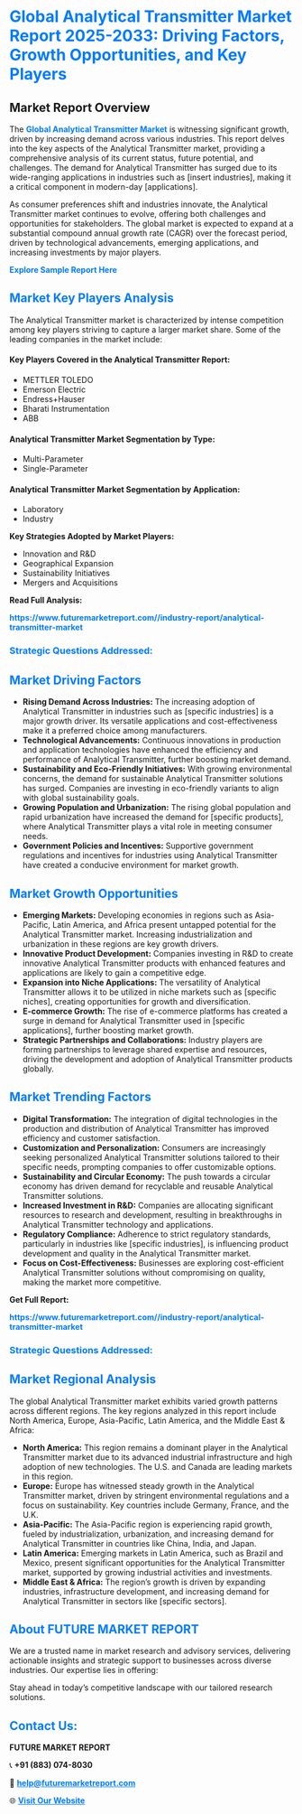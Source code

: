 <h1 style="color: #007BFF;">Global Analytical Transmitter Market Report 2025-2033: Driving Factors, Growth Opportunities, and Key Players</h1>

<section id="overview">
<h2>Market Report Overview</h2>
<p>The <a href="https://www.futuremarketreport.com//industry-report/analytical-transmitter-market" style="color: #007BFF; text-decoration: none;"><strong>Global Analytical Transmitter Market</strong></a> is witnessing significant growth, driven by increasing demand across various industries. This report delves into the key aspects of the Analytical Transmitter market, providing a comprehensive analysis of its current status, future potential, and challenges. The demand for Analytical Transmitter has surged due to its wide-ranging applications in industries such as [insert industries], making it a critical component in modern-day [applications].</p>
<p>As consumer preferences shift and industries innovate, the Analytical Transmitter market continues to evolve, offering both challenges and opportunities for stakeholders. The global market is expected to expand at a substantial compound annual growth rate (CAGR) over the forecast period, driven by technological advancements, emerging applications, and increasing investments by major players.</p>
</section>

<section id="overview">
<p><a href="https://www.futuremarketreport.com//request-sample/reportId=46229" style="color: #007BFF; text-decoration: none;"><strong>Explore Sample Report Here</strong></a></p>
</section>

<section id="key-players">
<h2 style="color: #007BFF;">Market Key Players Analysis</h2>
<p>The Analytical Transmitter market is characterized by intense competition among key players striving to capture a larger market share. Some of the leading companies in the market include:</p>
<h4>Key Players Covered in the Analytical Transmitter Report:</h4>
<ul><li>METTLER TOLEDO</li><li>Emerson Electric</li><li>Endress+Hauser</li><li>Bharati Instrumentation</li><li>ABB</li></ul>
<h4>Analytical Transmitter Market Segmentation by Type:</h4>
<ul><li>Multi-Parameter</li><li>Single-Parameter</li></ul>

<h4>Analytical Transmitter Market Segmentation by Application:</h4>
<ul><li>Laboratory</li><li>Industry</li></ul>
<p><strong>Key Strategies Adopted by Market Players:</strong></p>
<ul>
<li>Innovation and R&D</li>
<li>Geographical Expansion</li>
<li>Sustainability Initiatives</li>
<li>Mergers and Acquisitions</li>
</ul>
</section>

<section>
<p><strong>Read Full Analysis: </strong></p><a href="https://www.futuremarketreport.com//industry-report/analytical-transmitter-market" style="color: #007BFF; text-decoration: none;"><strong>https://www.futuremarketreport.com//industry-report/analytical-transmitter-market</strong></a>
<h3 style="color: #007BFF;">Strategic Questions Addressed:</h3>
</section>

<section id="driving-factors">
<h2 style="color: #007BFF;">Market Driving Factors</h2>
<ul>
<li><strong>Rising Demand Across Industries:</strong> The increasing adoption of Analytical Transmitter in industries such as [specific industries] is a major growth driver. Its versatile applications and cost-effectiveness make it a preferred choice among manufacturers.</li>
<li><strong>Technological Advancements:</strong> Continuous innovations in production and application technologies have enhanced the efficiency and performance of Analytical Transmitter, further boosting market demand.</li>
<li><strong>Sustainability and Eco-Friendly Initiatives:</strong> With growing environmental concerns, the demand for sustainable Analytical Transmitter solutions has surged. Companies are investing in eco-friendly variants to align with global sustainability goals.</li>
<li><strong>Growing Population and Urbanization:</strong> The rising global population and rapid urbanization have increased the demand for [specific products], where Analytical Transmitter plays a vital role in meeting consumer needs.</li>
<li><strong>Government Policies and Incentives:</strong> Supportive government regulations and incentives for industries using Analytical Transmitter have created a conducive environment for market growth.</li>
</ul>
</section>

<section id="growth-opportunities">
<h2 style="color: #007BFF;">Market Growth Opportunities</h2>
<ul>
<li><strong>Emerging Markets:</strong> Developing economies in regions such as Asia-Pacific, Latin America, and Africa present untapped potential for the Analytical Transmitter market. Increasing industrialization and urbanization in these regions are key growth drivers.</li>
<li><strong>Innovative Product Development:</strong> Companies investing in R&D to create innovative Analytical Transmitter products with enhanced features and applications are likely to gain a competitive edge.</li>
<li><strong>Expansion into Niche Applications:</strong> The versatility of Analytical Transmitter allows it to be utilized in niche markets such as [specific niches], creating opportunities for growth and diversification.</li>
<li><strong>E-commerce Growth:</strong> The rise of e-commerce platforms has created a surge in demand for Analytical Transmitter used in [specific applications], further boosting market growth.</li>
<li><strong>Strategic Partnerships and Collaborations:</strong> Industry players are forming partnerships to leverage shared expertise and resources, driving the development and adoption of Analytical Transmitter products globally.</li>
</ul>
</section>

<section id="trending-factors">
<h2 style="color: #007BFF;">Market Trending Factors</h2>
<ul>
<li><strong>Digital Transformation:</strong> The integration of digital technologies in the production and distribution of Analytical Transmitter has improved efficiency and customer satisfaction.</li>
<li><strong>Customization and Personalization:</strong> Consumers are increasingly seeking personalized Analytical Transmitter solutions tailored to their specific needs, prompting companies to offer customizable options.</li>
<li><strong>Sustainability and Circular Economy:</strong> The push towards a circular economy has driven demand for recyclable and reusable Analytical Transmitter solutions.</li>
<li><strong>Increased Investment in R&D:</strong> Companies are allocating significant resources to research and development, resulting in breakthroughs in Analytical Transmitter technology and applications.</li>
<li><strong>Regulatory Compliance:</strong> Adherence to strict regulatory standards, particularly in industries like [specific industries], is influencing product development and quality in the Analytical Transmitter market.</li>
<li><strong>Focus on Cost-Effectiveness:</strong> Businesses are exploring cost-efficient Analytical Transmitter solutions without compromising on quality, making the market more competitive.</li>
</ul>
</section>

<section>
<p><strong>Get Full Report: </strong></p><a href="https://www.futuremarketreport.com//industry-report/analytical-transmitter-market" style="color: #007BFF; text-decoration: none;"><strong>https://www.futuremarketreport.com//industry-report/analytical-transmitter-market</strong></a>
<h3 style="color: #007BFF;">Strategic Questions Addressed:</h3>
</section>


<section id="regional-analysis">
<h2 style="color: #007BFF;">Market Regional Analysis</h2>
<p>The global Analytical Transmitter market exhibits varied growth patterns across different regions. The key regions analyzed in this report include North America, Europe, Asia-Pacific, Latin America, and the Middle East & Africa:</p>
<ul>
<li><strong>North America:</strong> This region remains a dominant player in the Analytical Transmitter market due to its advanced industrial infrastructure and high adoption of new technologies. The U.S. and Canada are leading markets in this region.</li>
<li><strong>Europe:</strong> Europe has witnessed steady growth in the Analytical Transmitter market, driven by stringent environmental regulations and a focus on sustainability. Key countries include Germany, France, and the U.K.</li>
<li><strong>Asia-Pacific:</strong> The Asia-Pacific region is experiencing rapid growth, fueled by industrialization, urbanization, and increasing demand for Analytical Transmitter in countries like China, India, and Japan.</li>
<li><strong>Latin America:</strong> Emerging markets in Latin America, such as Brazil and Mexico, present significant opportunities for the Analytical Transmitter market, supported by growing industrial activities and investments.</li>
<li><strong>Middle East & Africa:</strong> The region’s growth is driven by expanding industries, infrastructure development, and increasing demand for Analytical Transmitter in sectors like [specific sectors].</li>
</ul>
</section>

<footer>
<h2 style="color: #007BFF;">About FUTURE MARKET REPORT</h2>
<p>We are a trusted name in market research and advisory services, delivering actionable insights and strategic support to businesses across diverse industries. Our expertise lies in offering:</p>

<p>Stay ahead in today’s competitive landscape with our tailored research solutions.</p>

<h2 style="color: #007BFF;">Contact Us:</h2>
<p><strong>FUTURE MARKET REPORT</strong></p>
<p>📞 <strong>+91 (883) 074-8030</strong></p>
<p>📧 <strong><a href="mailto:help@futuremarketreport.com" style="color: #007BFF;">help@futuremarketreport.com</a></strong></p>
<p>🌐 <strong><a href="https://www.futuremarketreport.com/" style="color: #007BFF;">Visit Our Website</a></strong></p>
</footer>